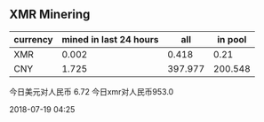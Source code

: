 ## XMR Minering

|currency|mined in last 24 hours|all|in pool|
|---|---|---|---|
|XMR|0.002|0.418|0.21|
|CNY|1.725|397.977|200.548|

今日美元对人民币 6.72	今日xmr对人民币953.0


2018-07-19 04:25